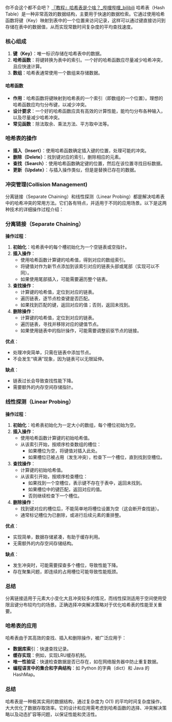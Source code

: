 你不会这个都不会吧？
[『教程』哈希表是个啥？_哔哩哔哩_bilibili](https://www.bilibili.com/video/BV1qR4y1V7g6/?spm_id_from=333.788.recommend_more_video.0&vd_source=1970b1cb79523da04f01ebdee092447d)
哈希表（Hash Table）是一种非常高效的数据结构，主要用于快速的数据检索。它通过使用哈希函数将键（Key）映射到表中的一个位置来访问记录，这样可以通过键直接访问到存储在表中的数据值，从而实现常数时间复杂度的平均查找速度。

### 核心组成
1. **键（Key）**：唯一标识存储在哈希表中的数据。
2. **哈希函数**：将键转换为表中的索引。一个好的哈希函数应尽量减少哈希冲突，且应快速计算。
3. **数组**：哈希表通常使用一个数组来存储数据。

#### 哈希函数
- **作用**：哈希函数将键映射到哈希表的一个索引（即数组的一个位置）。理想的哈希函数应均匀分布键，以减少冲突。
- **设计要求**：一个好的哈希函数应具有高效的计算性能，能均匀分布各种输入，以及尽量减少哈希冲突。
- **常见函数**：除法取余、乘法方法、平方取中法等。

### 哈希表的操作
- **插入（Insert）**：使用哈希函数确定插入键的位置，处理可能的冲突。
- **删除（Delete）**：找到键对应的索引，删除相应的元素。
- **查找（Search）**：使用哈希函数确定键的位置，然后在该位置寻找目标数据。
- **更新（Update）**：与插入操作类似，但是是替换已存在的数据。

### 冲突管理(Collision Management)
分离链接（Separate Chaining）和线性探测（Linear Probing）都是解决哈希表中的哈希冲突的常用方法。它们各有特点，并适用于不同的应用场景。以下是这两种技术的详细操作过程介绍：

### 分离链接（Separate Chaining）

**操作过程**：
1. **初始化**：哈希表中的每个槽初始化为一个空链表或空指针。
2. **插入操作**：
   - 使用哈希函数计算键的哈希值，得到对应的数组索引。
   - 将键值对作为新节点添加到该索引对应的链表头部或尾部（实现可以不同）。
   - 如果使用尾部插入，可能需要遍历整个链表。
3. **查找操作**：
   - 计算键的哈希值，定位到对应的链表。
   - 遍历链表，逐节点检查键是否匹配。
   - 如果找到匹配的键，返回对应的值；否则，返回未找到。
4. **删除操作**：
   - 计算键的哈希值，定位到对应的链表。
   - 遍历链表，寻找并移除对应的键值节点。
   - 如果使用链表中的指针操作，可能需要调整前驱节点的链接。

**优点**：
- 处理冲突简单，只需在链表中添加节点。
- 不会发生“填满”现象，因为链表可以无限延伸。

**缺点**：
- 链表过长会导致查找性能下降。
- 需要额外的内存空间存储指针。

### 线性探测（Linear Probing）

**操作过程**：
1. **初始化**：哈希表初始化为一定大小的数组，每个槽位初始为空。
2. **插入操作**：
   - 使用哈希函数计算键的初始哈希值。
   - 从该索引开始，按顺序检查数组的槽位：
     - 如果槽位为空，将键值对插入此处。
     - 如果槽位已被占用（发生冲突），检查下一个槽位，直到找到空槽位。
3. **查找操作**：
   - 计算键的初始哈希值。
   - 从该索引开始，按顺序检查槽位：
     - 如果找到一个空槽位，表示键不存在于表中，返回未找到。
     - 如果槽位中的键匹配，返回对应的值。
     - 否则继续检查下一个槽位。
4. **删除操作**：
   - 找到键对应的槽位后，不能简单地将槽位设置为空（这会断开查找链）。
   - 通常标记槽位为已删除，或进行后续元素的重排整。

**优点**：
- 实现简单，数据存储紧凑，有助于缓存利用。
- 无需额外的内存空间存储结构。

**缺点**：
- 发生冲突时，可能需要探查多个槽位，导致性能下降。
- 存在聚集问题，即连续的占用槽位可能导致性能瓶颈。

### 总结
分离链接适用于元素大小变化大且冲突较多的情况，而线性探测适用于空间使用受限且键分布较均匀的场景。正确选择冲突解决策略对于优化哈希表的性能至关重要。

### 哈希表的应用
哈希表由于其高效的查找、插入和删除操作，被广泛应用于：
- **数据库索**引：快速查找记录。
- **缓存实现**：例如，实现LRU缓存机制。
- **唯一性验证**：快速检查数据是否已存在，如在网络服务器中防止重复数据。
- **编程语言中的集合和字典结构**：如 Python 的字典（dict）和 Java 的 HashMap。

### 总结
哈希表是一种极其实用的数据结构，通过复杂度为 O(1) 的平均时间复杂度操作，大大优化了数据存取效率。它的设计和应用需考虑到哈希函数的选择、冲突解决策略以及动态扩容等问题，以保证性能和灵活性。